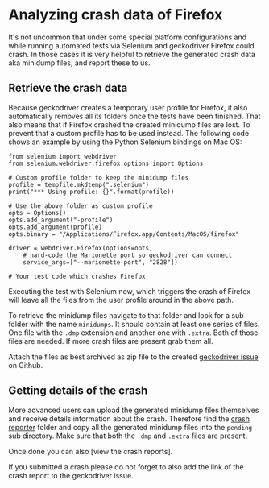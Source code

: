 Analyzing crash data of Firefox
===============================

It's not uncommon that under some special platform configurations and while
running automated tests via Selenium and geckodriver Firefox could crash. In
those cases it is very helpful to retrieve the generated crash data aka
minidump files, and report these to us.

Retrieve the crash data
-----------------------

Because geckodriver creates a temporary user profile for Firefox, it also
automatically removes all its folders once the tests have been finished. That
also means that if Firefox crashed the created minidump files are lost. To
prevent that a custom profile has to be used instead. The following code
shows an example by using the Python Selenium bindings on Mac OS:

    from selenium import webdriver
    from selenium.webdriver.firefox.options import Options

    # Custom profile folder to keep the minidump files
    profile = tempfile.mkdtemp(".selenium")
    print("*** Using profile: {}".format(profile))

    # Use the above folder as custom profile
    opts = Options()
    opts.add_argument("-profile")
    opts.add_argument(profile)
    opts.binary = "/Applications/Firefox.app/Contents/MacOS/firefox"

    driver = webdriver.Firefox(options=opts,
        # hard-code the Marionette port so geckodriver can connect
        service_args=["--marionette-port", "2828"])

    # Your test code which crashes Firefox

Executing the test with Selenium now, which triggers the crash of Firefox
will leave all the files from the user profile around in the above path.

To retrieve the minidump files navigate to that folder and look for a sub
folder with the name `minidumps`. It should contain at least one series of
files. One file with the `.dmp` extension and another one with `.extra`.
Both of those files are needed. If more crash files are present grab them all.

Attach the files as best archived as zip file to the created [geckodriver issue]
on Github.

[geckodriver issue]: https://github.com/mozilla/geckodriver/issues/new


Getting details of the crash
----------------------------

More advanced users can upload the generated minidump files themselves and
receive details information about the crash. Therefore find the [crash reporter]
folder and copy all the generated minidump files into the `pending` sub directory.
Make sure that both the `.dmp` and `.extra` files are present.

Once done you can also [view the crash reports].

If you submitted a crash please do not forget to also add the link of the
crash report to the geckodriver issue.

[crash reporter]: https://support.mozilla.org/kb/mozillacrashreporter#w_viewing-reports-outside-of-firefox
[view crash reports]: https://support.mozilla.orgkb/mozillacrashreporter#w_viewing-crash-reports




